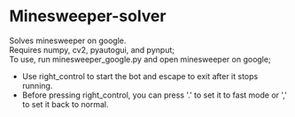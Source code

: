 # Minesweeper-solver
Solves minesweeper on google. \
Requires numpy, cv2, pyautogui, and pynput; \
To use, run minesweeper_google.py and open minesweeper on google; 
* Use right_control to start the bot and escape to exit after it stops running. 
* Before pressing right_control, you can press '.' to set it to fast mode or ',' to set it back to normal.
